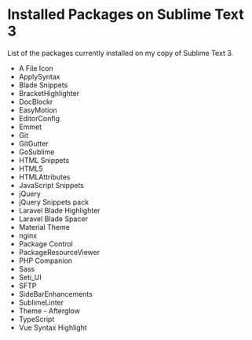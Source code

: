 # Installed Packages on Sublime Text 3
List of the packages currently installed on my copy of Sublime Text 3.
- A File Icon
- ApplySyntax
- Blade Snippets
- BracketHighlighter
- DocBlockr
- EasyMotion
- EditorConfig
- Emmet
- Git
- GitGutter
- GoSublime
- HTML Snippets
- HTML5
- HTMLAttributes
- JavaScript Snippets
- jQuery
- jQuery Snippets pack
- Laravel Blade Highlighter
- Laravel Blade Spacer
- Material Theme
- nginx
- Package Control
- PackageResourceViewer
- PHP Companion
- Sass
- Seti_UI
- SFTP
- SideBarEnhancements
- SublimeLinter
- Theme - Afterglow
- TypeScript
- Vue Syntax Highlight
